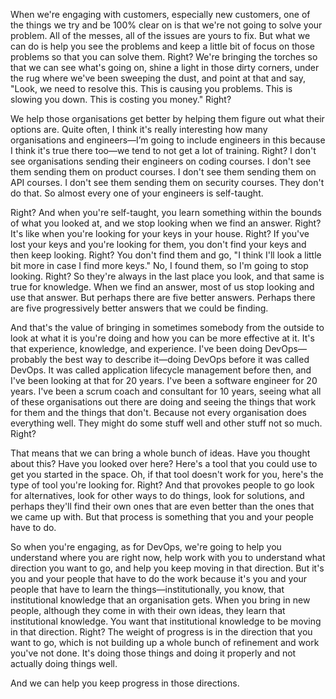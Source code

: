 When we're engaging with customers, especially new customers, one of the things we try and be 100% clear on is that we're not going to solve your problem. All of the messes, all of the issues are yours to fix. But what we can do is help you see the problems and keep a little bit of focus on those problems so that you can solve them. Right? We're bringing the torches so that we can see what's going on, shine a light in those dirty corners, under the rug where we've been sweeping the dust, and point at that and say, "Look, we need to resolve this. This is causing you problems. This is slowing you down. This is costing you money." Right? 

We help those organisations get better by helping them figure out what their options are. Quite often, I think it's really interesting how many organisations and engineers—I’m going to include engineers in this because I think it's true there too—we tend to not get a lot of training. Right? I don't see organisations sending their engineers on coding courses. I don't see them sending them on product courses. I don't see them sending them on API courses. I don't see them sending them on security courses. They don't do that. So almost every one of your engineers is self-taught. 

Right? And when you're self-taught, you learn something within the bounds of what you looked at, and we stop looking when we find an answer. Right? It's like when you're looking for your keys in your house. Right? If you've lost your keys and you're looking for them, you don't find your keys and then keep looking. Right? You don't find them and go, "I think I'll look a little bit more in case I find more keys." No, I found them, so I'm going to stop looking. Right? So they're always in the last place you look, and that same is true for knowledge. When we find an answer, most of us stop looking and use that answer. But perhaps there are five better answers. Perhaps there are five progressively better answers that we could be finding. 

And that's the value of bringing in sometimes somebody from the outside to look at what it is you're doing and how you can be more effective at it. It's that experience, knowledge, and experience. I've been doing DevOps—probably the best way to describe it—doing DevOps before it was called DevOps. It was called application lifecycle management before then, and I've been looking at that for 20 years. I've been a software engineer for 20 years. I've been a scrum coach and consultant for 10 years, seeing what all of these organisations out there are doing and seeing the things that work for them and the things that don't. Because not every organisation does everything well. They might do some stuff well and other stuff not so much. Right? 

That means that we can bring a whole bunch of ideas. Have you thought about this? Have you looked over here? Here's a tool that you could use to get you started in the space. Oh, if that tool doesn't work for you, here's the type of tool you're looking for. Right? And that provokes people to go look for alternatives, look for other ways to do things, look for solutions, and perhaps they'll find their own ones that are even better than the ones that we came up with. But that process is something that you and your people have to do. 

So when you're engaging, as for DevOps, we're going to help you understand where you are right now, help work with you to understand what direction you want to go, and help you keep moving in that direction. But it's you and your people that have to do the work because it's you and your people that have to learn the things—institutionally, you know, that institutional knowledge that an organisation gets. When you bring in new people, although they come in with their own ideas, they learn that institutional knowledge. You want that institutional knowledge to be moving in that direction. Right? The weight of progress is in the direction that you want to go, which is not building up a whole bunch of refinement and work you've not done. It's doing those things and doing it properly and not actually doing things well. 

And we can help you keep progress in those directions.